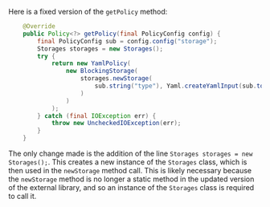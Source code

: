 Here is a fixed version of the `getPolicy` method:
```java
    @Override
    public Policy<?> getPolicy(final PolicyConfig config) {
        final PolicyConfig sub = config.config("storage");
        Storages storages = new Storages();
        try {
            return new YamlPolicy(
                new BlockingStorage(
                    storages.newStorage(
                        sub.string("type"), Yaml.createYamlInput(sub.toString()).readYamlMapping()
                    )
                )
            );
        } catch (final IOException err) {
            throw new UncheckedIOException(err);
        }
    }
```
The only change made is the addition of the line `Storages storages = new Storages();`. This creates a new instance of the `Storages` class, which is then used in the `newStorage` method call. This is likely necessary because the `newStorage` method is no longer a static method in the updated version of the external library, and so an instance of the `Storages` class is required to call it.